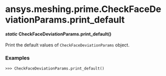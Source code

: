 # ansys.meshing.prime.CheckFaceDeviationParams.print_default



#### *static* CheckFaceDeviationParams.print_default()

Print the default values of `CheckFaceDeviationParams` object.

### Examples

```pycon
>>> CheckFaceDeviationParams.print_default()
```

<!-- !! processed by numpydoc !! -->
